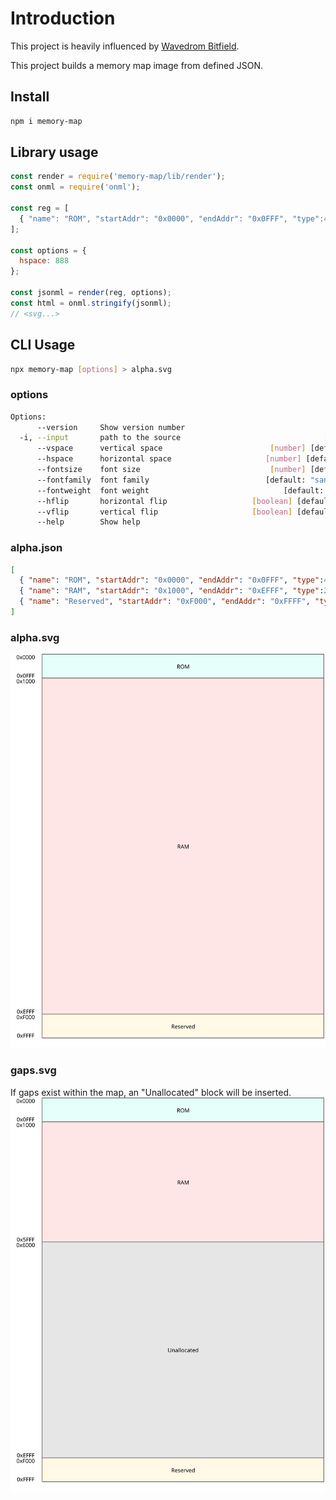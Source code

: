 # Introduction
This project is heavily influenced by [Wavedrom Bitfield](https://github.com/wavedrom/bitfield).

This project builds a memory map image from defined JSON. 
## Install

```sh
npm i memory-map
```

## Library usage

```js
const render = require('memory-map/lib/render');
const onml = require('onml');

const reg = [
  { "name": "ROM", "startAddr": "0x0000", "endAddr": "0x0FFF", "type":4 }
];

const options = {
  hspace: 888
};

const jsonml = render(reg, options);
const html = onml.stringify(jsonml);
// <svg...>
```

## CLI Usage

```sh
npx memory-map [options] > alpha.svg
```

### options

```sh
Options:
      --version     Show version number                                [boolean]
  -i, --input       path to the source                                [required]
      --vspace      vertical space                        [number] [default: 80]
      --hspace      horizontal space                     [number] [default: 640]
      --fontsize    font size                             [number] [default: 14]
      --fontfamily  font family                          [default: "sans-serif"]
      --fontweight  font weight                              [default: "normal"]
      --hflip       horizontal flip                   [boolean] [default: false]
      --vflip       vertical flip                     [boolean] [default: false]
      --help        Show help                                          [boolean]
```

### alpha.json

```json
[
  { "name": "ROM", "startAddr": "0x0000", "endAddr": "0x0FFF", "type":4 },
  { "name": "RAM", "startAddr": "0x1000", "endAddr": "0xEFFF", "type":2 },
  { "name": "Reserved", "startAddr": "0xF000", "endAddr": "0xFFFF", "type":5 }
]
```
### alpha.svg

![Basic Map](test/alpha.svg)


### gaps.svg
If gaps exist within the map, an "Unallocated" block will be inserted. 
![Basic Map](test/gaps.svg)